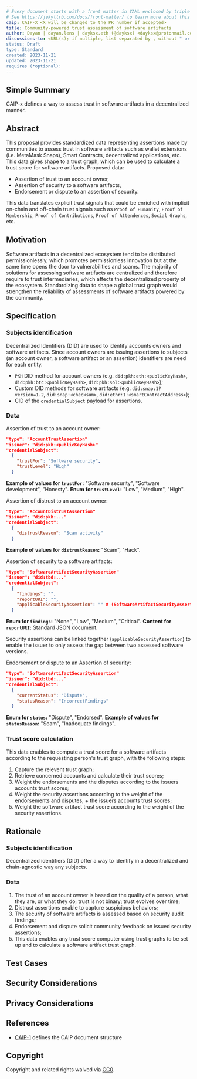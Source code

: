 ```yaml
---
# Every document starts with a front matter in YAML enclosed by triple dashes.
# See https://jekyllrb.com/docs/front-matter/ to learn more about this concept.
caip: CAIP-X <X will be changed to the PR number if accepted>
title: Community-powered trust assessment of software artifacts
author: Dayan | dayan.lens | dayksx.eth (@dayksx) <dayksx@protonmail.com>
discussions-to: <URL(s); if multiple, list separated by , without " or []> 
status: Draft
type: Standard
created: 2023-11-21
updated: 2023-11-21
requires (*optional): 
---
```


## Simple Summary
<!--"If you can't explain it simply, you don't understand it well enough." Provide a simplified and layman-accessible explanation of the CAIP.-->
CAIP-x defines a way to assess trust in software artifacts in a decentralized manner.

## Abstract
<!--A short (~200 word) description of the technical issue being addressed.-->
This proposal provides standardized data representing assertions made by communities to assess trust in software artifacts such as wallet extensions (i.e. MetaMask Snaps), Smart Contracts, decentralized applications, etc.
This data gives shape to a trust graph, which can be used to calculate a trust score for software artifacts.
Proposed data:
- Assertion of trust to an account owner,
- Assertion of security to a software artifacts,
- Endorsement or dispute to an assertion of security.

This data translates explicit trust signals that could be enriched with implicit on-chain and off-chain trust signals such as `Proof of Humanity`, `Proof of Membership`, `Proof of Contributions`, `Proof of Attendences`, `Social Graphs`, etc.

## Motivation
<!--The motivation is critical for CAIP. It should clearly explain why the state of the art is inadequate to address the problem that the CAIP solves. CAIP submissions without sufficient motivation may be rejected outright.-->
Software artifacts in a decentralized ecosystem tend to be distributed permissionlessly, which promotes permissionless innovation but at the same time opens the door to vulnerabilities and scams.
The majority of solutions for assessing software artifacts are centralized and therefore require to trust intermediaries, which affects the decentralized property of the ecosystem.
Standardizing data to shape a global trust graph would strengthen the reliability of assessments of software artifacts powered by the community.

## Specification
<!--The technical specification should describe the standard in detail. The specification should be detailed enough to allow competing, interoperable implementations. -->
### Subjects identification
Decentralized Identifiers (DID) are used to identify accounts owners and software artifacts. Since account owners are issuing assertions to subjects (an account owner, a software artifact or an assertion) identifiers are need for each entity.

- `PKH` DID method for account owners (e.g. `did:pkh:eth:<publicKeyHash>`, `did:pkh:btc:<publicKeyHash>`, `did:pkh:sol:<publicKeyHash>`);
- Custom DID methods for software artifacts (e.g. `did:snap:1?version=1.2`, `did:snap:<checksum>`, `did:ethr:1:<smartContractAddress>`);
- CID of the `credentialSubject` payload for assertions.

### Data
Assertion of trust to an account owner:
```json
"type": "AccountTrustAssertion"
"issuer": "did:pkh:<publicKeyHash>"
"credentialSubject":
  {
    "trustFor": "Software security", 
    "trustLevel": "High"
  }
```
**Example of values for `trustFor`:**  "Software security", "Software development", "Honesty".
**Enum for `trustLevel`:**  "Low", "Medium", "High".

Assertion of distrust to an account owner:
```json
"type": "AccountDistrustAssertion"
"issuer": "did:pkh:..."
"credentialSubject":
  {
    "distrustReason": "Scam activity"
  }
```
**Example of values for `distrustReason`:**  "Scam", "Hack".

Assertion of security to a software artifacts:
```json
"type": "SoftwareArtifactSecurityAssertion"
"issuer": "did:tbd:..."
"credentialSubject":
  {
    "findings": "",
    "reportURI": "",
    "applicableSecurityAssertion": "" # (SoftwareArtifactSecurityAssertion identifier)
  }
```
**Enum for `findings`:**  "None", "Low", "Medium", "Critical".
**Content for `reportURI`:**  Standard JSON document.

Security assertions can be linked together (`applicableSecurityAssertion`) to enable the issuer to only assess the gap between two assessed software versions. 

Endorsement or dispute to an Assertion of security:
```json
"type": "SoftwareArtifactSecurityAssertion"
"issuer": "did:tbd:..."
"credentialSubject":
  {
    "currentStatus": "Dispute",
    "statusReason": "IncorrectFindings"
  }
```
**Enum for `status`:**  "Dispute", "Endorsed".
**Example of values for `statusReason`:**  "Scam", "Inadequate findings".

### Trust score calculation
This data enables to compute a trust score for a software artifacts according to the requesting person's trust graph, with the following steps:
1. Capture the relevent trust graph;
2. Retrieve concerned accounts and calculate their trust scores;
3. Weight the endorsements and the disputes according to the issuers accounts trust scores;
4. Weight the security assertions according to the weight of the endorsements and disputes, + the issuers accounts trust scores;
5. Weight the software artifact trust score according to the weight of the security assertions.

## Rationale
<!--The rationale fleshes out the specification by describing what motivated the design and why particular design decisions were made. It should describe alternate designs that were considered and related work, e.g. how the feature is supported in other languages. The rationale may also provide evidence of consensus within the community, and should discuss important objections or concerns raised during discussion.-->
### Subjects identification
Decentralized identifiers (DID) offer a way to identify in a decentralized and chain-agnostic way any subjects.

### Data
1. The trust of an account owner is based on the quality of a person, what they are, or what they do; trust is not binary; trust evolves over time;
2. Distrust assertions enable to capture suspicious behaviors;
3. The security of software artifacts is assessed based on security audit findings;
4. Endorsement and dispute solicit community feedback on issued security assertions;
5. This data enables any trust score computer using trust graphs to be set up and to calculate a software artifact trust graph.

## Test Cases
<!--Please add diverse test cases here if applicable. Any normative definition of an interface requires test cases to be implementable. -->

## Security Considerations
<!--Please add an explicit list of intra-actor assumptions and known risk factors if applicable. Any normative definition of an interface requires these to be implementable; assumptions and risks should be at both individual interaction/use-case scale and systemically, should the interface specified gain ecosystem-namespace adoption. -->

## Privacy Considerations
<!--Please add an explicit list of intra-actor assumptions and known risk factors if applicable. Any normative definition of an interface requires these to be implementable; assumptions and risks should be at both individual interaction/use-case scale and systemically, should the interface specified gain ecosystem-namespace adoption. -->

## References 
<!--Links to external resources that help understanding the CAIP better. This can e.g. be links to existing implementations. See CONTRIBUTING.md#style-guide . -->

- [CAIP-1][CAIP-1] defines the CAIP document structure

[CAIP-1]: https://ChainAgnostic.org/CAIPs/caip-1

## Copyright
Copyright and related rights waived via [CC0](../LICENSE).
